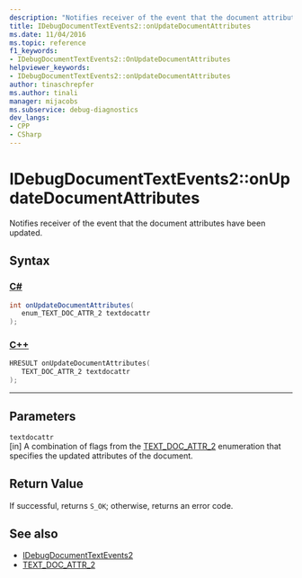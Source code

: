 ```yaml
---
description: "Notifies receiver of the event that the document attributes have been updated."
title: IDebugDocumentTextEvents2::onUpdateDocumentAttributes
ms.date: 11/04/2016
ms.topic: reference
f1_keywords:
- IDebugDocumentTextEvents2::OnUpdateDocumentAttributes
helpviewer_keywords:
- IDebugDocumentTextEvents2::onUpdateDocumentAttributes
author: tinaschrepfer
ms.author: tinali
manager: mijacobs
ms.subservice: debug-diagnostics
dev_langs:
- CPP
- CSharp
---
```

# IDebugDocumentTextEvents2::onUpdateDocumentAttributes

Notifies receiver of the event that the document attributes have been updated.

## Syntax

### [C#](#tab/csharp)
```csharp
int onUpdateDocumentAttributes( 
   enum_TEXT_DOC_ATTR_2 textdocattr
);
```
### [C++](#tab/cpp)
```cpp
HRESULT onUpdateDocumentAttributes( 
   TEXT_DOC_ATTR_2 textdocattr
);
```
---

## Parameters
`textdocattr`\
[in] A combination of flags from the [TEXT_DOC_ATTR_2](../../../extensibility/debugger/reference/text-doc-attr-2.md) enumeration that specifies the updated attributes of the document.

## Return Value
 If successful, returns `S_OK`; otherwise, returns an error code.

## See also
- [IDebugDocumentTextEvents2](../../../extensibility/debugger/reference/idebugdocumenttextevents2.md)
- [TEXT_DOC_ATTR_2](../../../extensibility/debugger/reference/text-doc-attr-2.md)
